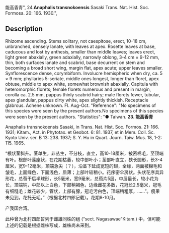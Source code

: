 能高香青",
24.**Anaphalis transnokoensis** Sasaki Trans. Nat. Hist. Soc. Formosa. 20: 166. 1930.",

## Description
Rhizome ascending. Stems solitary, not caespitose, erect, 10-18 cm, unbranched, densely lanate, with leaves at apex. Rosette leaves at base, caducous and lost by anthesis, smaller than middle leaves; leaves erect, light green abaxially, green adaxially, narrowly oblong, 3-4 cm × 9-12 mm, thin, both surfaces lanate and scabrid, base decurrent on stem and becoming a broad short wing, margin flat, apex acute; upper leaves smaller. Synflorescence dense, corymbiform. Involucre hemispheric when dry, ca. 5 × 9 mm; phyllaries 5-seriate, middle ones longest, longer than floret, apex obtuse, middle to apex white, somewhat brownish abaxially. Capitula with heteromorphic florets; female florets numerous and present in margin, corolla ca. 2.5 mm, pappus thinly scabrid hairy; male florets fewer, tubular, apex glandular, pappus dirty white, apex slightly thickish. Receptacle glabrous. Achene unknown. Fl. Aug-Oct.
  "Reference": "No specimens of this species were seen by the present authors.No specimens of this species were seen by the present authors.
  "Statistics": "● Taiwan.
**23. 能高香青**

Anaphalis transnokoensis Sasaki, in Trans. Nat. Hist. Soc. Formos. 21: 166. 1931; Kitam., Act. in Phytotax. et Geobot. 6: 81. 1937, et in Mem. Coll. Sc. Kyoto Univ. ser. B 13: 238. 1937; S. Y. Hu in Quart. Journ. Taiw. Mus. 18, 1-2: 115. 1965.

“根状茎斜升。茎单生，非丛生，不分枝，直立，高10-18厘米，被密棉毛，至顶端有叶。根部叶莲座状，在花期枯萎，较中部叶小；茎部叶直立，狭长圆形，长3-4厘米，宽9-12毫米，顶端急尖（？），沿茎下延成宽短的翅，全缘，两面被棉毛和皱毛，上面绿色，下面浅色，质薄；上部叶较稍小。花序密伞房状。头状花序具异形花，总苞干后半球形，长5毫米，宽9毫米，总苞片5层，中层最长，较小花为长，顶端钝，中部以上白色，下部稍褐色，边缘雌花多数，花冠长2.5毫米，冠毛有细糙毛；雄花较少，管状，上部有腺，冠毛污白色，顶端稍粗厚，……”。瘦果未见到。花托无毛。”（根据北村四郎记载）。花期8-10月。

产我国台湾。

此种曾为北村四郎暂列于雌雄同株的组 (“sect. Nagasawae”Kitam.) 中，但可能上述的记载是根据雌株写成，雄株尚未采到。
